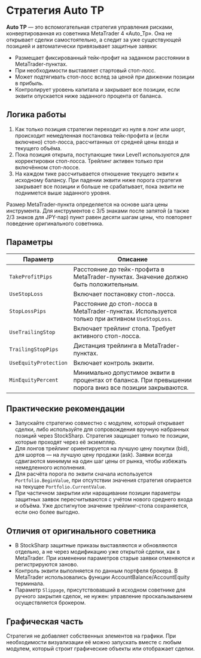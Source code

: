 # Стратегия Auto TP

**Auto TP** — это вспомогательная стратегия управления рисками, конвертированная из советника MetaTrader 4 «Auto_Tp». Она не открывает сделки самостоятельно, а следит за уже существующей позицией и автоматически привязывает защитные заявки:

- Размещает фиксированный тейк-профит на заданном расстоянии в MetaTrader-пунктах.
- При необходимости выставляет стартовый стоп-лосс.
- Может подтягивать стоп-лосс вслед за ценой при движении позиции в прибыль.
- Контролирует уровень капитала и закрывает все позиции, если эквити опускается ниже заданного процента от баланса.

## Логика работы

1. Как только позиция стратегии переходит из нуля в лонг или шорт, происходит немедленная постановка тейк-профита и (если включено) стоп-лосса, рассчитанных от средней цены входа и текущего объёма.
2. Пока позиция открыта, поступающие тики Level1 используются для корректировки стоп-лосса. Трейлинг активен только при включённом стоп-лоссе.
3. На каждом тике рассчитывается отношение текущего эквити к исходному балансу. При падении эквити ниже порога стратегия закрывает все позиции и больше не срабатывает, пока эквити не поднимется выше заданного уровня.

Размер MetaTrader-пункта определяется на основе шага цены инструмента. Для инструментов с 3/5 знаками после запятой (а также 2/3 знаков для JPY-пар) пункт равен десяти шагам цены, что повторяет поведение оригинального советника.

## Параметры

| Параметр | Описание |
| --- | --- |
| `TakeProfitPips` | Расстояние до тейк-профита в MetaTrader-пунктах. Значение должно быть положительным. |
| `UseStopLoss` | Включает постановку стоп-лосса. |
| `StopLossPips` | Расстояние до стоп-лосса в MetaTrader-пунктах. Используется только при активном `UseStopLoss`. |
| `UseTrailingStop` | Включает трейлинг стопа. Требует активного стоп-лосса. |
| `TrailingStopPips` | Дистанция трейлинга в MetaTrader-пунктах. |
| `UseEquityProtection` | Включает контроль эквити. |
| `MinEquityPercent` | Минимально допустимое эквити в процентах от баланса. При превышении порога вниз все позиции закрываются. |

## Практические рекомендации

- Запускайте стратегию совместно с модулем, который открывает сделки, либо используйте для сопровождения вручную набранных позиций через StockSharp. Стратегия защищает только те позиции, которые проходят через её экземпляр.
- Для лонгов трейлинг ориентируется на лучшую цену покупки (bid), для шортов — на лучшую цену продажи (ask). Заявки всегда сдвигаются минимум на один шаг цены от рынка, чтобы избежать немедленного исполнения.
- Для расчёта порога по эквити сначала используется `Portfolio.BeginValue`, при отсутствии значения стратегия опирается на текущее `Portfolio.CurrentValue`.
- При частичном закрытии или наращивании позиции параметры защитных заявок пересчитываются с учётом нового среднего входа и объёма. Уже достигнутое значение трейлинг-стопа сохраняется, если оно более выгодно.

## Отличия от оригинального советника

- В StockSharp защитные приказы выставляются и обновляются отдельно, а не через модификацию уже открытой сделки, как в MetaTrader. При изменении параметров старые заявки отменяются и регистрируются заново.
- Контроль эквити выполняется по данным портфеля брокера. В MetaTrader использовались функции AccountBalance/AccountEquity терминала.
- Параметр `Slippage`, присутствовавший в исходном советнике для ручного закрытия сделок, не нужен: управление проскальзыванием осуществляется брокером.

## Графическая часть

Стратегия не добавляет собственных элементов на графики. При необходимости визуализации её можно запускать вместе с любым модулем, который строит графические объекты или отображает сделки.

